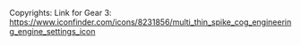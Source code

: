 Copyrights:
Link for Gear 3:
    https://www.iconfinder.com/icons/8231856/multi_thin_spike_cog_engineering_engine_settings_icon

